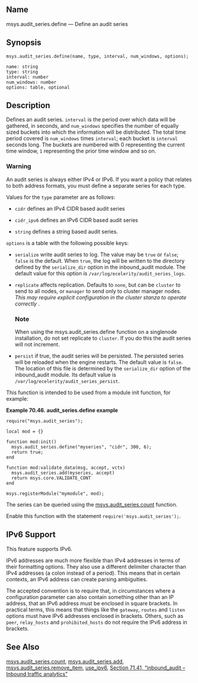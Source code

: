 <a name="lua.ref.msys.audit_series.define"></a>
## Name

msys.audit_series.define — Define an audit series

<a name="idp17399552"></a>
## Synopsis

`msys.audit_series.define(name, type, interval, num_windows, options);`

```
name: string
type: string
interval: number
num_windows: number
options: table, optional
```
<a name="idp17402656"></a>
## Description

Defines an audit series. `interval` is the period over which data will be gathered, in seconds, and `num_windows` specifies the number of equally sized buckets into which the information will be distributed. The total time period covered is `num_windows` times `interval`; each bucket is `interval` seconds long. The buckets are numbered with 0 representing the current time window, `1` representing the prior time window and so on.

### Warning

An audit series is always either IPv4 or IPv6\. If you want a policy that relates to both address formats, you must define a separate series for each type.

Values for the `type` parameter are as follows:

*   `cidr` defines an IPv4 CIDR based audit series

*   `cidr_ipv6` defines an IPv6 CIDR based audit series

*   `string` defines a string based audit series.

`options` is a table with the following possible keys:

*   `serialize` write audit series to log. The value may be `true` or `false`; `false` is the default. When `true`, the log will be written to the directory defined by the `serialize_dir` option in the inbound_audit module. The default value for this option is `/var/log/ecelerity/audit_series_logs`.

*   `replicate` affects replication. Defaults to `none`, but can be `cluster` to send to all nodes, or `manager` to send only to cluster manager nodes. *This may require explicit configuration in the cluster stanza to operate correctly* .

    ### Note

    When using the msys.audit_series.define function on a singlenode installation, do not set replicate to `cluster`. If you do this the audit series will not increment.

*   `persist` if true, the audit series will be persisted. The persisted series will be reloaded when the engine restarts. The default value is `false`. The location of this file is determined by the `serialize_dir` option of the inbound_audit module. Its default value is `/var/log/ecelerity/audit_series_persist`.

This function is intended to be used from a module init function, for example:

<a name="audit_series.define.example"></a>

**Example 70.46. audit_series.define example**

```
require("msys.audit_series");

local mod = {}

function mod:init()
  msys.audit_series.define("myseries", "cidr", 300, 6);
  return true;
end

function mod:validate_data(msg, accept, vctx)
  msys.audit_series.add(myseries, accept)
  return msys.core.VALIDATE_CONT
end

msys.registerModule("mymodule", mod);
```

The series can be queried using the [msys.audit_series.count](lua.ref.msys.audit_series.count "msys.audit_series.count") function.

Enable this function with the statement `require('msys.audit_series');`.

<a name="idp17432944"></a>
## IPv6 Support

This feature supports IPv6.

IPv6 addresses are much more flexible than IPv4 addresses in terms of their formatting options. They also use a different delimiter character than IPv4 addresses (a colon instead of a period). This means that in certain contexts, an IPv6 address can create parsing ambiguities.

The accepted convention is to require that, in circumstances where a configuration parameter can also contain something other than an IP address, that an IPv6 address must be enclosed in square brackets. In practical terms, this means that things like the `gateway`, `routes` and `listen` options must have IPv6 addresses enclosed in brackets. Others, such as `peer`, `relay_hosts` and `prohibited_hosts` do not require the IPv6 address in brackets.

<a name="idp17438608"></a>
## See Also

[msys.audit_series.count](lua.ref.msys.audit_series.count "msys.audit_series.count"), [msys.audit_series.add](lua.ref.msys.audit_series.add.php "msys.audit_series.add"), [msys.audit_series.remove_item](lua.ref.msys.audit_series.remove_item.php "msys.audit_series.remove_item"), [use_ipv6](conf.ref.use_ipv6.php "use_ipv6"), [Section 71.41, “inbound_audit – Inbound traffic analytics”](modules.inbound_audit.php "71.41. inbound_audit – Inbound traffic analytics")
